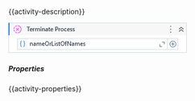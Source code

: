 {{activity-description}}

![](../img/activities/TerminateProcess.png)

##### Properties

{{activity-properties}}